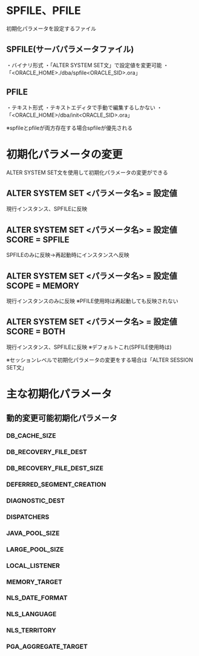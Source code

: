 # SPFILE、PFILE
初期化パラメータを設定するファイル
## SPFILE(サーバパラメータファイル)
・バイナリ形式
・「ALTER SYSTEM SET文」で設定値を変更可能
・「<ORACLE_HOME>./dba/spfile<ORACLE_SID>.ora」
## PFILE
・テキスト形式
・テキストエディタで手動で編集するしかない
・「<ORACLE_HOME>/dba/init<ORACLE_SID>.ora」

※spfileとpfileが両方存在する場合spfileが優先される
# 初期化パラメータの変更
ALTER SYSTEM SET文を使用して初期化パラメータの変更ができる
## ALTER SYSTEM SET <パラメータ名> = 設定値
現行インスタンス、SPFILEに反映
## ALTER SYSTEM SET <パラメータ名> = 設定値 SCORE = SPFILE
SPFILEのみに反映→再起動時にインスタンスへ反映
## ALTER SYSTEM SET <パラメータ名> = 設定値 SCOPE = MEMORY
現行インスタンスのみに反映
※PFILE使用時は再起動しても反映されない
## ALTER SYSTEM SET <パラメータ名> = 設定値 SCORE = BOTH
現行インスタンス、SPFILEに反映
※デフォルトこれ(SPFILE使用時は)

※セッションレベルで初期化パラメータの変更をする場合は「ALTER SESSION SET文」

# 主な初期化パラメータ

## 動的変更可能初期化パラメータ
### DB_CACHE_SIZE
### DB_RECOVERY_FILE_DEST
### DB_RECOVERY_FILE_DEST_SIZE
### DEFERRED_SEGMENT_CREATION
### DIAGNOSTIC_DEST
### DISPATCHERS
### JAVA_POOL_SIZE
### LARGE_POOL_SIZE
### LOCAL_LISTENER
### MEMORY_TARGET
### NLS_DATE_FORMAT
### NLS_LANGUAGE
### NLS_TERRITORY
### PGA_AGGREGATE_TARGET
